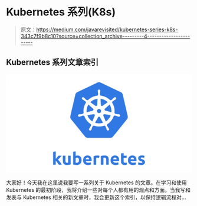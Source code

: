 # Kubernetes 系列(K8s)

> 原文：<https://medium.com/javarevisited/kubernetes-series-k8s-343c7f9b8c10?source=collection_archive---------4----------------------->

## Kubernetes 系列文章索引

![](img/52669baff5a299ed1fec38db007958eb.png)

大家好！今天我在这里说我要写一系列关于 Kubernetes 的文章。在学习和使用 Kubernetes 的最初阶段，我将介绍一些对每个人都有用的观点和方面。当我写和发表与 Kubernetes 相关的新文章时，我会更新这个索引，以保持逻辑流程对…